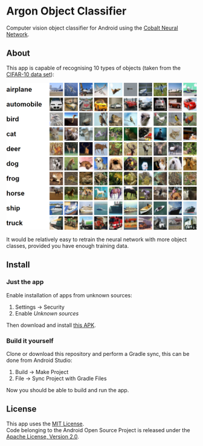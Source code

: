 # Argon Object Classifier

Computer vision object classifier for Android using the [Cobalt Neural Network](https://github.com/cnvx/cobalt).

## About

This app is capable of recognising 10 types of objects (taken from the [CIFAR-10 data set](https://www.cs.toronto.edu/~kriz/cifar.html)):

![CIFAR-10 object classes](objects.png)

It would be relatively easy to retrain the neural network with more object classes, provided you have enough training data.

## Install

### Just the app

Enable installation of apps from unknown sources:
1. Settings -> Security
2. Enable *Unknown sources*

Then download and install [this APK](https://github.com/cnvx/argon/raw/master/argon.apk).

### Build it yourself

Clone or download this repository and perform a Gradle sync, this can be done from Android Studio:
1. Build -> Make Project
2. File -> Sync Project with Gradle Files

Now you should be able to build and run the app.

## License

This app uses the [MIT License](LICENSE).  
Code belonging to the Android Open Source Project is released under the [Apache License, Version 2.0](http://www.apache.org/licenses/LICENSE-2.0).
